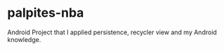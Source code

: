 # palpites-nba

Android Project that I applied persistence, recycler view and my Android knowledge.
